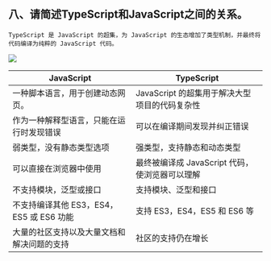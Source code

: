## 八、请简述TypeScript和JavaScript之间的关系。
``
TypeScript 是 JavaScript 的超集，为 JavaScript 的生态增加了类型机制，并最终将代码编译为纯粹的 JavaScript 代码。
``

 ![](https://p1-juejin.byteimg.com/tos-cn-i-k3u1fbpfcp/c586da32fa8a4347a9b049151abf1280~tplv-k3u1fbpfcp-zoom-1.image)
 
| JavaScript   | TypeScript   |
|  ----  | ----  |
|一种脚本语言，用于创建动态网页。| JavaScript 的超集用于解决大型项目的代码复杂性 |
|作为一种解释型语言，只能在运行时发现错误| 可以在编译期间发现并纠正错误 |
|弱类型，没有静态类型选项| 强类型，支持静态和动态类型|
|可以直接在浏览器中使用| 最终被编译成 JavaScript 代码，使浏览器可以理解|
|不支持模块，泛型或接口| 支持模块、泛型和接口|
|不支持编译其他 ES3，ES4，ES5 或 ES6 功能| 支持 ES3，ES4，ES5 和 ES6 等|
|大量的社区支持以及大量文档和解决问题的支持| 社区的支持仍在增长|
